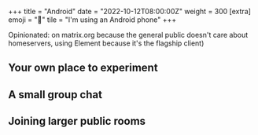 +++
title = "Android"
date = "2022-10-12T08:00:00Z"
weight = 300
[extra]
emoji = "🤖"
tile = "I'm using an Android phone"
+++

Opinionated: on matrix.org because the general public doesn't care about
homeservers, using Element because it's the flagship client)

## Your own place to experiment

## A small group chat

## Joining larger public rooms
